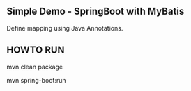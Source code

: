 ## Simple Demo - SpringBoot with MyBatis

Define mapping using Java Annotations.

## HOWTO RUN

mvn clean package

mvn spring-boot:run